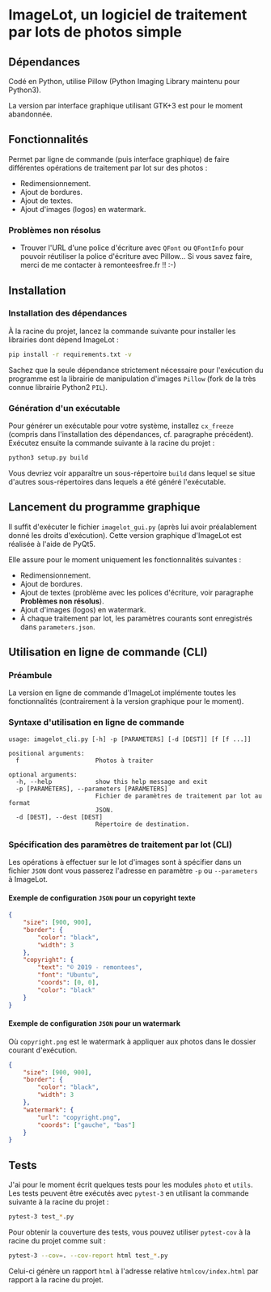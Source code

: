 ImageLot, un logiciel de traitement par lots de photos simple
=============================================================

Dépendances
-----------

Codé en Python, utilise Pillow (Python Imaging Library maintenu pour Python3).

La version par interface graphique utilisant GTK+3 est pour le moment abandonnée.



Fonctionnalités
---------------

Permet par ligne de commande (puis interface graphique) de faire différentes opérations de traitement par lot sur des photos :

* Redimensionnement.
* Ajout de bordures.
* Ajout de textes.
* Ajout d'images (logos) en watermark.

### Problèmes non résolus

* Trouver l'URL d'une police d'écriture avec `QFont` ou `QFontInfo` pour pouvoir réutiliser la police d'écriture avec Pillow… Si vous savez faire, merci de me contacter à remontees<at>free.fr !! :-)

Installation
------------

### Installation des dépendances

À la racine du projet, lancez la commande suivante pour installer les librairies dont dépend ImageLot :

```bash
pip install -r requirements.txt -v
```
Sachez que la seule dépendance strictement nécessaire pour l'exécution du programme est la librairie de manipulation d'images `Pillow` (fork de la très connue librairie Python2 `PIL`).

### Génération d'un exécutable

Pour générer un exécutable pour votre système, installez `cx_freeze` (compris dans l'installation des dépendances, cf. paragraphe précédent). Exécutez ensuite la commande suivante à la racine du projet :
```bash
python3 setup.py build
```
Vous devriez voir apparaître un sous-répertoire `build` dans lequel se situe d'autres sous-répertoires dans lequels a été généré l'exécutable.

Lancement du programme graphique
--------------------------------

Il suffit d'exécuter le fichier `imagelot_gui.py` (après lui avoir préalablement donné les droits d'exécution). Cette version graphique d'ImageLot est réalisée à l'aide de PyQt5.

Elle assure pour le moment uniquement les fonctionnalités suivantes :

* Redimensionnement.
* Ajout de bordures.
* Ajout de textes (problème avec les polices d'écriture, voir paragraphe **Problèmes non résolus**).
* Ajout d'images (logos) en watermark.
* À chaque traitement par lot, les paramètres courants sont enregistrés dans `parameters.json`.

Utilisation en ligne de commande (CLI)
--------------------------------------

### Préambule

La version en ligne de commande d'ImageLot implémente toutes les fonctionnalités (contrairement à la version graphique pour le moment).

### Syntaxe d'utilisation en ligne de commande

```
usage: imagelot_cli.py [-h] -p [PARAMETERS] [-d [DEST]] [f [f ...]]

positional arguments:
  f                     Photos à traiter

optional arguments:
  -h, --help            show this help message and exit
  -p [PARAMETERS], --parameters [PARAMETERS]
                        Fichier de paramètres de traitement par lot au format
                        JSON.
  -d [DEST], --dest [DEST]
                        Répertoire de destination.
```

### Spécification des paramètres de traitement par lot (CLI)

Les opérations à effectuer sur le lot d'images sont à spécifier dans un fichier `JSON` dont vous passerez l'adresse en paramètre `-p` ou `--parameters` à ImageLot.

#### Exemple de configuration `JSON` pour un copyright texte

```json
{
    "size": [900, 900],
    "border": {
        "color": "black",
        "width": 3
    },
    "copyright": {
        "text": "© 2019 - remontees",
        "font": "Ubuntu",
        "coords": [0, 0],
        "color": "black"
    }
}
```

#### Exemple de configuration `JSON` pour un watermark

Où `copyright.png` est le watermark à appliquer aux photos dans le dossier courant d'exécution.
```json
{
    "size": [900, 900],
    "border": {
        "color": "black",
        "width": 3
    },
    "watermark": {
        "url": "copyright.png",
        "coords": ["gauche", "bas"]
    }
}
```

Tests
-----

J'ai pour le moment écrit quelques tests pour les modules `photo` et `utils`.
Les tests peuvent être exécutés avec `pytest-3` en utilisant la commande suivante à la racine du projet :
```bash
pytest-3 test_*.py
```
Pour obtenir la couverture des tests, vous pouvez utiliser `pytest-cov` à la racine du projet comme suit :
```bash
pytest-3 --cov=. --cov-report html test_*.py
```
Celui-ci génère un rapport `html` à l'adresse relative `htmlcov/index.html` par rapport à la racine du projet.
